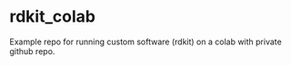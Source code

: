 # rdkit_colab
Example repo for running custom software (rdkit) on a colab with private github repo.
